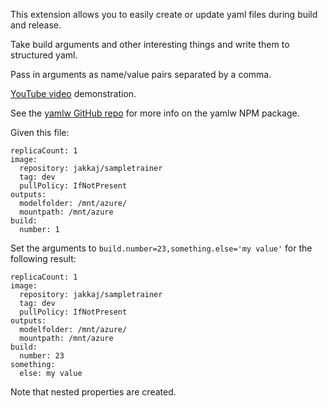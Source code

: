 This extension allows you to easily create or update yaml files during build and release. 

Take build arguments and other interesting things and write them to structured yaml. 

Pass in arguments as name/value pairs separated by a comma. 

[YouTube video](https://www.youtube.com/watch?v=MavBLz8Gmvc&feature=youtu.be) demonstration.

See the [yamlw GitHub repo](https://github.com/jakkaj/yamlw) for more info on the yamlw NPM package. 

Given this file:

```
replicaCount: 1
image:
  repository: jakkaj/sampletrainer
  tag: dev
  pullPolicy: IfNotPresent
outputs:
  modelfolder: /mnt/azure/
  mountpath: /mnt/azure
build:
  number: 1
```

Set the arguments to `build.number=23,something.else='my value'` for the following result:

```
replicaCount: 1
image:
  repository: jakkaj/sampletrainer
  tag: dev
  pullPolicy: IfNotPresent
outputs:
  modelfolder: /mnt/azure/
  mountpath: /mnt/azure
build:
  number: 23
something:
  else: my value
```

Note that nested properties are created. 